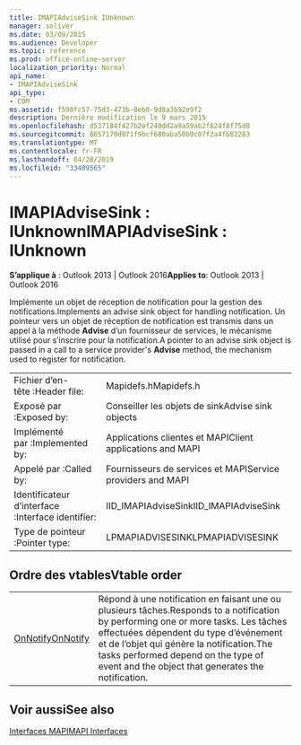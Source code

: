```yaml
---
title: IMAPIAdviseSink IUnknown
manager: soliver
ms.date: 03/09/2015
ms.audience: Developer
ms.topic: reference
ms.prod: office-online-server
localization_priority: Normal
api_name:
- IMAPIAdviseSink
api_type:
- COM
ms.assetid: f598fc57-75d3-473b-8eb0-9d8a3b92e9f2
description: Dernière modification le 9 mars 2015
ms.openlocfilehash: d537184f427b2ef240dd2a9a59ab2f624f8f75d0
ms.sourcegitcommit: 8657170d071f9bcf680aba50b9c07f2a4fb82283
ms.translationtype: MT
ms.contentlocale: fr-FR
ms.lasthandoff: 04/28/2019
ms.locfileid: "33409565"
---
```

# <a name="imapiadvisesink--iunknown"></a><span data-ttu-id="cb40e-103">IMAPIAdviseSink : IUnknown</span><span class="sxs-lookup"><span data-stu-id="cb40e-103">IMAPIAdviseSink : IUnknown</span></span>

  
  
<span data-ttu-id="cb40e-104">**S’applique à** : Outlook 2013 | Outlook 2016</span><span class="sxs-lookup"><span data-stu-id="cb40e-104">**Applies to**: Outlook 2013 | Outlook 2016</span></span> 
  
<span data-ttu-id="cb40e-105">Implémente un objet de réception de notification pour la gestion des notifications.</span><span class="sxs-lookup"><span data-stu-id="cb40e-105">Implements an advise sink object for handling notification.</span></span> <span data-ttu-id="cb40e-106">Un pointeur vers un objet de réception de notification est transmis dans un appel à la méthode **Advise** d’un fournisseur de services, le mécanisme utilisé pour s’inscrire pour la notification.</span><span class="sxs-lookup"><span data-stu-id="cb40e-106">A pointer to an advise sink object is passed in a call to a service provider's **Advise** method, the mechanism used to register for notification.</span></span> 
  
|||
|:-----|:-----|
|<span data-ttu-id="cb40e-107">Fichier d’en-tête :</span><span class="sxs-lookup"><span data-stu-id="cb40e-107">Header file:</span></span>  <br/> |<span data-ttu-id="cb40e-108">Mapidefs.h</span><span class="sxs-lookup"><span data-stu-id="cb40e-108">Mapidefs.h</span></span>  <br/> |
|<span data-ttu-id="cb40e-109">Exposé par :</span><span class="sxs-lookup"><span data-stu-id="cb40e-109">Exposed by:</span></span>  <br/> |<span data-ttu-id="cb40e-110">Conseiller les objets de sink</span><span class="sxs-lookup"><span data-stu-id="cb40e-110">Advise sink objects</span></span>  <br/> |
|<span data-ttu-id="cb40e-111">Implémenté par :</span><span class="sxs-lookup"><span data-stu-id="cb40e-111">Implemented by:</span></span>  <br/> |<span data-ttu-id="cb40e-112">Applications clientes et MAPI</span><span class="sxs-lookup"><span data-stu-id="cb40e-112">Client applications and MAPI</span></span>  <br/> |
|<span data-ttu-id="cb40e-113">Appelé par :</span><span class="sxs-lookup"><span data-stu-id="cb40e-113">Called by:</span></span>  <br/> |<span data-ttu-id="cb40e-114">Fournisseurs de services et MAPI</span><span class="sxs-lookup"><span data-stu-id="cb40e-114">Service providers and MAPI</span></span>  <br/> |
|<span data-ttu-id="cb40e-115">Identificateur d’interface :</span><span class="sxs-lookup"><span data-stu-id="cb40e-115">Interface identifier:</span></span>  <br/> |<span data-ttu-id="cb40e-116">IID_IMAPIAdviseSink</span><span class="sxs-lookup"><span data-stu-id="cb40e-116">IID_IMAPIAdviseSink</span></span>  <br/> |
|<span data-ttu-id="cb40e-117">Type de pointeur :</span><span class="sxs-lookup"><span data-stu-id="cb40e-117">Pointer type:</span></span>  <br/> |<span data-ttu-id="cb40e-118">LPMAPIADVISESINK</span><span class="sxs-lookup"><span data-stu-id="cb40e-118">LPMAPIADVISESINK</span></span>  <br/> |
   
## <a name="vtable-order"></a><span data-ttu-id="cb40e-119">Ordre des vtables</span><span class="sxs-lookup"><span data-stu-id="cb40e-119">Vtable order</span></span>

|||
|:-----|:-----|
|[<span data-ttu-id="cb40e-120">OnNotify</span><span class="sxs-lookup"><span data-stu-id="cb40e-120">OnNotify</span></span>](imapiadvisesink-onnotify.md) <br/> |<span data-ttu-id="cb40e-121">Répond à une notification en faisant une ou plusieurs tâches.</span><span class="sxs-lookup"><span data-stu-id="cb40e-121">Responds to a notification by performing one or more tasks.</span></span> <span data-ttu-id="cb40e-122">Les tâches effectuées dépendent du type d’événement et de l’objet qui génère la notification.</span><span class="sxs-lookup"><span data-stu-id="cb40e-122">The tasks performed depend on the type of event and the object that generates the notification.</span></span>  <br/> |
   
## <a name="see-also"></a><span data-ttu-id="cb40e-123">Voir aussi</span><span class="sxs-lookup"><span data-stu-id="cb40e-123">See also</span></span>



[<span data-ttu-id="cb40e-124">Interfaces MAPI</span><span class="sxs-lookup"><span data-stu-id="cb40e-124">MAPI Interfaces</span></span>](mapi-interfaces.md)

